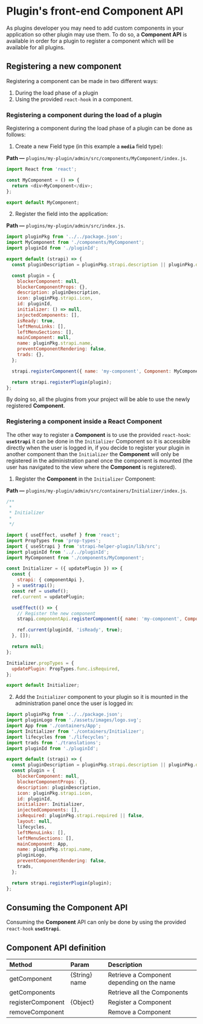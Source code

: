 # Plugin's front-end Component API

As plugins developer you may need to add custom components in your application so other plugin may use them. To do so, a **Component API** is available in order for a plugin to register a component which will be available for all plugins.

## Registering a new component

Registering a component can be made in two different ways:

1. During the load phase of a plugin
2. Using the provided `react-hook` in a component.

### Registering a component during the load of a plugin

Registering a component during the load phase of a plugin can be done as follows:

1. Create a new Field type (in this example a **`media`** field type):

**Path —** `plugins/my-plugin/admin/src/components/MyComponent/index.js`.

```js
import React from 'react';

const MyComponent = () => {
  return <div>MyComponent</div>;
};

export default MyComponent;
```

2. Register the field into the application:

**Path —** `plugins/my-plugin/admin/src/index.js`.

```js
import pluginPkg from '../../package.json';
import MyComponent from './components/MyComponent';
import pluginId from './pluginId';

export default (strapi) => {
  const pluginDescription = pluginPkg.strapi.description || pluginPkg.description;

  const plugin = {
    blockerComponent: null,
    blockerComponentProps: {},
    description: pluginDescription,
    icon: pluginPkg.strapi.icon,
    id: pluginId,
    initializer: () => null,
    injectedComponents: [],
    isReady: true,
    leftMenuLinks: [],
    leftMenuSections: [],
    mainComponent: null,
    name: pluginPkg.strapi.name,
    preventComponentRendering: false,
    trads: {},
  };

  strapi.registerComponent({ name: 'my-component', Component: MyComponent });

  return strapi.registerPlugin(plugin);
};
```

By doing so, all the plugins from your project will be able to use the newly registered **Component**.

### Registering a component inside a React Component

The other way to register a **Component** is to use the provided `react-hook`: **`useStrapi`** it can be done in the `Initializer` Component so it is accessible directly when the user is logged in, if you decide to register your plugin in another component than the `Initializer` the **Component** will only be registered in the administration panel once the component is mounted (the user has navigated to the view where the **Component** is registered).

1. Register the **Component** in the `Initializer` Component:

**Path —** `plugins/my-plugin/admin/src/containers/Initializer/index.js`.

```js
/**
 *
 * Initializer
 *
 */

import { useEffect, useRef } from 'react';
import PropTypes from 'prop-types';
import { useStrapi } from 'strapi-helper-plugin/lib/src';
import pluginId from '../../pluginId';
import MyComponent from './components/MyComponent';

const Initializer = ({ updatePlugin }) => {
  const {
    strapi: { componentApi },
  } = useStrapi();
  const ref = useRef();
  ref.current = updatePlugin;

  useEffect(() => {
    // Register the new component
    strapi.componentApi.registerComponent({ name: 'my-component', Component: MyComponent });

    ref.current(pluginId, 'isReady', true);
  }, []);

  return null;
};

Initializer.propTypes = {
  updatePlugin: PropTypes.func.isRequired,
};

export default Initializer;
```

2. Add the `Initializer` component to your plugin so it is mounted in the administration panel once the user is logged in:

```js
import pluginPkg from '../../package.json';
import pluginLogo from './assets/images/logo.svg';
import App from './containers/App';
import Initializer from './containers/Initializer';
import lifecycles from './lifecycles';
import trads from './translations';
import pluginId from './pluginId';

export default (strapi) => {
  const pluginDescription = pluginPkg.strapi.description || pluginPkg.description;
  const plugin = {
    blockerComponent: null,
    blockerComponentProps: {},
    description: pluginDescription,
    icon: pluginPkg.strapi.icon,
    id: pluginId,
    initializer: Initializer,
    injectedComponents: [],
    isRequired: pluginPkg.strapi.required || false,
    layout: null,
    lifecycles,
    leftMenuLinks: [],
    leftMenuSections: [],
    mainComponent: App,
    name: pluginPkg.strapi.name,
    pluginLogo,
    preventComponentRendering: false,
    trads,
  };

  return strapi.registerPlugin(plugin);
};
```

## Consuming the Component API

Consuming the **Component** API can only be done by using the provided `react-hook` **`useStrapi`**.

## Component API definition

| Method            | Param         | Description                                |
| :---------------- | :------------ | :----------------------------------------- |
| getComponent      | {String} name | Retrieve a Component depending on the name |
| getComponents     |               | Retrieve all the Components                |
| registerComponent | {Object}      | Register a Component                       |
| removeComponent   |               | Remove a Component                         |

